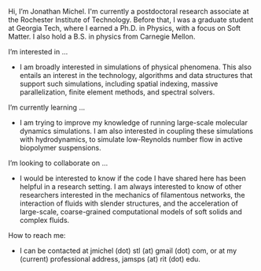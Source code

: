   Hi, I’m Jonathan Michel. I'm currently a postdoctoral research associate at the Rochester Institute of Technology. Before that,
I was a graduate student at Georgia Tech, where I earned a Ph.D. in Physics, with a focus on Soft Matter. I also hold a B.S. in physics
from Carnegie Mellon.

I’m interested in ...
-   I am broadly interested in simulations of physical phenomena. This also entails an interest in the technology,
   algorithms and data structures that support such simulations, including spatial indexing, massive parallelization,
   finite element methods, and spectral solvers.

 I’m currently learning ...
-   I am trying to improve my knowledge of running large-scale molecular dynamics simulations. I am also interested in
   coupling these simulations with hydrodynamics, to simulate low-Reynolds number flow in active biopolymer suspensions.

 I’m looking to collaborate on ...
 -  I would be interested to know if the code I have shared here has been helpful in a research setting. I am always interested
    to know of other researchers interested in the mechanics of filamentous networks, the interaction of fluids with slender
    structures, and the acceleration of large-scale, coarse-grained computational models of soft solids and complex fluids.
 
How to reach me:
-   I can be contacted at jmichel (dot) stl (at) gmail (dot) com, or at my (current) professional address, jamsps (at) rit (dot) edu.

<!---
jmichelstl/jmichelstl is a ✨ special ✨ repository because its `README.md` (this file) appears on your GitHub profile.
You can click the Preview link to take a look at your changes.
--->
